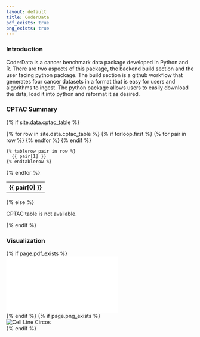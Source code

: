 ```yaml
---
layout: default
title: CoderData
pdf_exists: true
png_exists: true
---
```


<link rel="stylesheet" href="assets/css/style.css">


### Introduction
CoderData is a cancer benchmark data package developed in Python and R. 
There are two aspects of this package, the backend build section and the user facing python package.
The build section is a github workflow that generates four cancer datasets in a format that is easy for users and algorithms to ingest. 
The python package allows users to easily download the data, load it into python and reformat it as desired.

### CPTAC Summary


{% if site.data.cptac_table %}
<table>
  {% for row in site.data.cptac_table %}
    {% if forloop.first %}
    <tr>
      {% for pair in row %}
        <th>{{ pair[0] }}</th>
      {% endfor %}
    </tr>
    {% endif %}

    {% tablerow pair in row %}
      {{ pair[1] }}
    {% endtablerow %}
  {% endfor %}
</table>
{% else %}
<p>CPTAC table is not available.</p>
{% endif %}

### Visualization

<div class="flex-container"> 
    {% if page.pdf_exists %}
    <div class="flex-item">
        <embed src="{{ 'assets/stats/Fig3_CPTAC.pdf' | relative_url }}" type="application/pdf" />
    </div>
    {% endif %}
    {% if page.png_exists %}
    <div class="flex-item">
        <img src="{{ 'assets/stats/cptac_circos.png' | relative_url }}" alt="Cell Line Circos" />
    </div>
    {% endif %}
</div>
